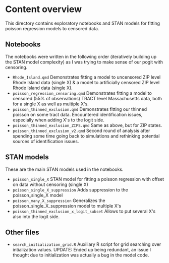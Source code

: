 # Content overview
This directory contains exploratory notebooks and STAN models for fitting poisson regression models to censored data.

## Notebooks
The notebooks were written in the following order (iteratively building up the STAN model complexity) as I was trying to make sense of our pogit with censoring. 
- `Rhode_Island.qmd`
  Demonstrates fitting a model to uncensored ZIP level Rhode Island data (single X) & a model to artificially censored ZIP level Rhode Island data (single X).
- `poisson_regression_censoring.qmd`
  Demonstrates fitting a model to censored (55% of observations) TRACT level Massachusetts data, both for a single X as well as multiple X's.
- `poisson_thinned_exclusion.qmd`
  Demonstrates fitting our thinned poisson on some tract data. Encountered identification issues, especially when adding X's to the logit side.
- `poisson_thinned_exclusion_ZIPS.qmd`
  Same as above, but for ZIP states.
- `poisson_thinned_exclusion_v2.qmd`
  Second round of analysis after spending some time going back to simulations and rethinking potential sources of identification issues.


## STAN models
These are the main STAN models used in the notebooks.
- `poisson_single_X`
  STAN model for fitting a poisson regression with offset on data without censoring (single X)
- `poisson_single_X_suppression`
  Adds suppression to the poisson_single_X model
- `poisson_many_X_suppression`
  Generalizes the poisson_single_X_suppression model to multiple X's
- `poisson_thinned_exclusion_x_logit_subset`
  Allows to put several X's also into the logit side.

## Other files
- `search_initialization_grid.R`
  Auxiliary R script for grid searching over intialization values. UPDATE: Ended up being redundant, an issue I thought due to initialization was actually a bug in the model code.